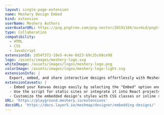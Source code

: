 ```yaml
---
layout: single-page-extension
name: Meshery Design Embed
kind: extension
userName: Meshery Authors
userAvatarURL: https://png.pngtree.com/png-vector/20191104/ourmid/pngtree-businessman-avatar-cartoon-style-png-image_1953664.jpg
type: Collaboration
compatibility: 
  - HTML
  - CSS
  - JavaScript
extensionId: 2d54f372-10e5-4c4e-8d23-b9c35c68ce98
logo: /assets/images/meshery-logo.svg
whiteImage: /assets/images/logos/meshery-logo.png
colorImage: /assets/images/logos/meshery-logo-light.svg
extensionInfo: |
  Export, embed, and share interactive designs effortlessly with Meshery Design Embedding.
extensionCaveats: |
  - Embed your Kanvas design easily by selecting the "Embed" option and downloading the embedding script.
  - Use the script for static sites or integrate it into React projects with the 'meshery-design-embed' package.
  - Customize the embedded design’s styles with CSS classes or inline styles as needed.
URL: 'https://playground.meshery.io/extensions'
docsURL: 'https://docs.layer5.io/meshmap/designer/embedding-designs/'
---
```

